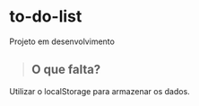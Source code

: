 # to-do-list

Projeto em desenvolvimento

> ## O que falta?

Utilizar o localStorage para armazenar os dados.
